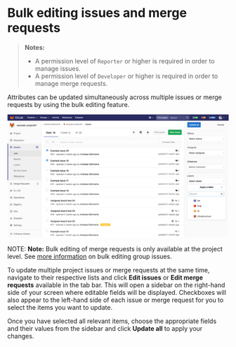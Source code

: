 # Bulk editing issues and merge requests

> **Notes:**
>
> - A permission level of `Reporter` or higher is required in order to manage
>   issues.
> - A permission level of `Developer` or higher is required in order to manage
>   merge requests.

Attributes can be updated simultaneously across multiple issues or merge requests
by using the bulk editing feature.

![Bulk editing](img/bulk-editing.png)

NOTE: **Note:**
Bulk editing of merge requests is only available at the project level.
See [more information](../group/bulk_editing/index.md) on bulk editing group issues.

To update multiple project issues or merge requests at the same time, navigate to
their respective lists and click **Edit issues** or **Edit merge requests** available
in the tab bar. This will open a sidebar on the right-hand side of your screen
where editable fields will be displayed. Checkboxes will also appear to the left-hand
side of each issue or merge request for you to select the items you want to update.

Once you have selected all relevant items, choose the appropriate fields and their
values from the sidebar and click **Update all** to apply your changes.
